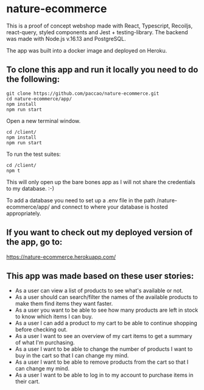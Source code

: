 # nature-ecommerce

This is a proof of concept webshop made with React, Typescript, Recoiljs, react-query, styled components and Jest + testing-library.
The backend was made with Node.js v.16.13 and PostgreSQL.

The app was built into a docker image and deployed on Heroku.

## To clone this app and run it locally you need to do the following:

``` 
git clone https://github.com/paccao/nature-ecommerce.git
cd nature-ecommerce/app/
npm install
npm run start
```
Open a new terminal window.
```
cd /client/
npm install
npm run start
```
To run the test suites:
```
cd /client/
npm t
```
This will only open up the bare bones app as I will not share the credentials to my database. :-)

To add a database you need to set up a .env file in the path /nature-ecommerce/app/ and connect to where your database is hosted appropriately.

## If you want to check out my deployed version of the app, go to: 
https://nature-ecommerce.herokuapp.com/


## This app was made based on these user stories:
 - As a user can view a list of products to see what's available or not.
 - As a user should can search/filter the names of the available products to make them find items they want faster.
 - As a user you want to be able to see how many products are left in stock to know which items I can buy.
 - As a user I can add a product to my cart to be able to continue shopping before checking out.
 - As a user I want to see an overview of my cart items to get a summary of what I'm purchasing.
 - As a user I want to be able to change the number of products I want to buy in the cart so that I can change my mind.
 - As a user I want to be able to remove products from the cart so that I can change my mind.
 - As a user I want to be able to log in to my account to purchase items in their cart.

